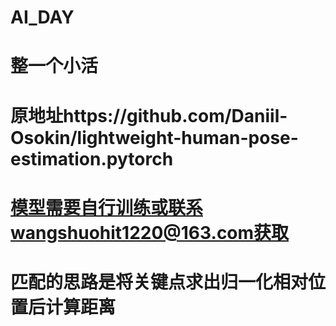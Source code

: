 # AI_DAY
# 整一个小活
# 原地址https://github.com/Daniil-Osokin/lightweight-human-pose-estimation.pytorch
# 模型需要自行训练或联系wangshuohit1220@163.com获取
# 匹配的思路是将关键点求出归一化相对位置后计算距离
